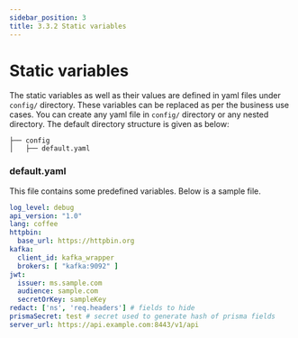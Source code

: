 ```yaml
---
sidebar_position: 3
title: 3.3.2 Static variables
---
```


# Static variables
The static variables as well as their values are defined in yaml files under `config/` directory. These variables can be replaced as per the business use cases. You can create any yaml file in `config/` directory or any nested directory. The default directory structure is given as below:

```
├── config
│   ├── default.yaml
```

### default.yaml
This file contains some predefined variables. Below is a sample file.
```yaml
log_level: debug
api_version: "1.0"
lang: coffee
httpbin:
  base_url: https://httpbin.org
kafka:
  client_id: kafka_wrapper
  brokers: [ "kafka:9092" ]
jwt:
  issuer: ms.sample.com
  audience: sample.com
  secretOrKey: sampleKey
redact: ['ns', 'req.headers'] # fields to hide
prismaSecret: test # secret used to generate hash of prisma fields
server_url: https://api.example.com:8443/v1/api
```